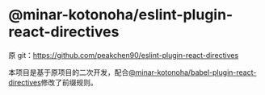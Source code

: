 # @minar-kotonoha/eslint-plugin-react-directives

原 git：https://github.com/peakchen90/eslint-plugin-react-directives

本项目是基于原项目的二次开发，配合[@minar-kotonoha/babel-plugin-react-directives](https://github.com/chengzhuo5/babel-plugin-react-directives)修改了前缀规则。
